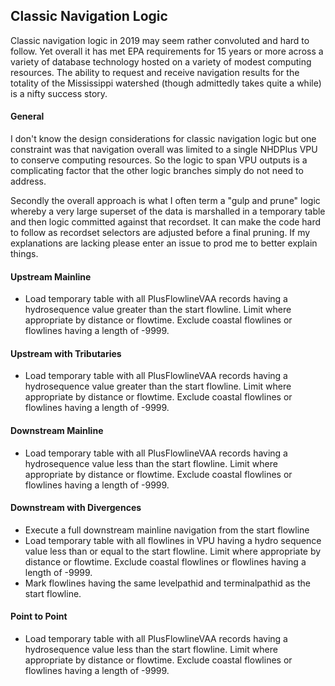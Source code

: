 ## Classic Navigation Logic

Classic navigation logic in 2019 may seem rather convoluted and hard to follow.  Yet overall it has met EPA requirements for 15 years or more across a variety of database technology hosted on a variety of modest computing resources.  The ability to request and receive navigation results for the totality of the Mississippi watershed (though admittedly takes quite a while) is a nifty success story.  

#### General

I don't know the design considerations for classic navigation logic but one constraint was that navigation overall was limited to a single NHDPlus VPU to conserve computing resources.  So the logic to span VPU outputs is a complicating factor that the other logic branches simply do not need to address.  

Secondly the overall approach is what I often term a "gulp and prune" logic whereby a very large superset of the data is marshalled in a temporary table and then logic committed against that recordset.  It can make the code hard to follow as recordset selectors are adjusted before a final pruning.  If my explanations are lacking please enter an issue to prod me to better explain things.

#### Upstream Mainline

* Load temporary table with all PlusFlowlineVAA records having a hydrosequence value greater than the start flowline.  Limit where appropriate by distance or flowtime.  Exclude coastal flowlines or flowlines having a length of -9999.

#### Upstream with Tributaries

* Load temporary table with all PlusFlowlineVAA records having a hydrosequence value greater than the start flowline.  Limit where appropriate by distance or flowtime.  Exclude coastal flowlines or flowlines having a length of -9999.

#### Downstream Mainline

* Load temporary table with all PlusFlowlineVAA records having a hydrosequence value less than the start flowline.  Limit where appropriate by distance or flowtime.  Exclude coastal flowlines or flowlines having a length of -9999.

#### Downstream with Divergences

* Execute a full downstream mainline navigation from the start flowline
* Load temporary table with all flowlines in VPU having a hydro sequence value less than or equal to the start flowline.  Limit where appropriate by distance or flowtime.  Exclude coastal flowlines or flowlines having a length of -9999.
* Mark flowlines having the same levelpathid and terminalpathid as the start flowline.

#### Point to Point

* Load temporary table with all PlusFlowlineVAA records having a hydrosequence value less than the start flowline.  Limit where appropriate by distance or flowtime.  Exclude coastal flowlines or flowlines having a length of -9999.

